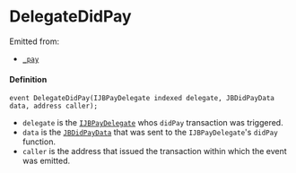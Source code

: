 # DelegateDidPay

Emitted from:

* [`_pay`](/dev/deprecated/v2/contracts/or-payment-terminals/or-abstract/jbpayoutredemptionpaymentterminal/write/-_pay.md)

#### Definition

```
event DelegateDidPay(IJBPayDelegate indexed delegate, JBDidPayData data, address caller);
```

* `delegate` is the [`IJBPayDelegate`](/dev/deprecated/v2/interfaces/ijbpaydelegate.md) whos `didPay` transaction was triggered.
* `data` is the [`JBDidPayData`](/dev/deprecated/v2/data-structures/jbdidpaydata.md) that was sent to the `IJBPayDelegate`'s `didPay` function.
* `caller` is the address that issued the transaction within which the event was emitted.
